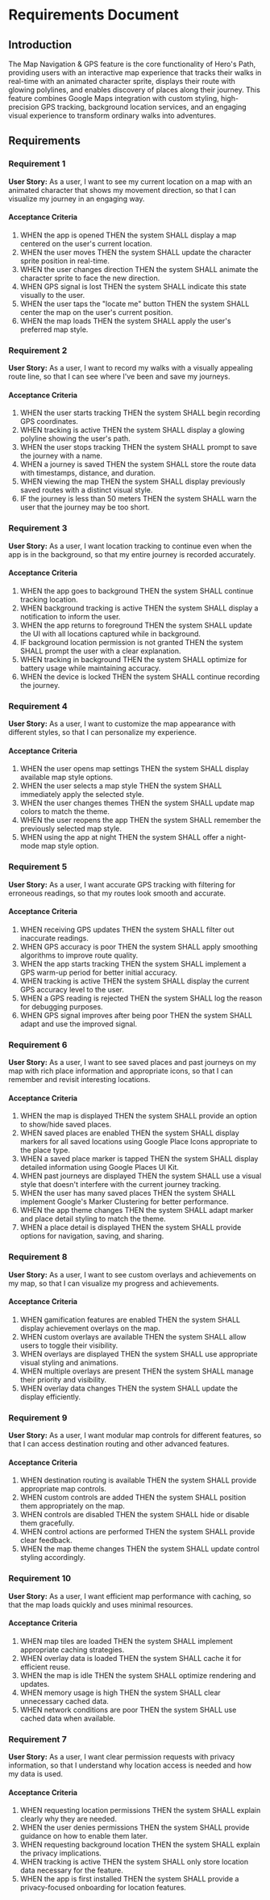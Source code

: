 # Requirements Document

## Introduction

The Map Navigation & GPS feature is the core functionality of Hero's Path, providing users with an interactive map experience that tracks their walks in real-time with an animated character sprite, displays their route with glowing polylines, and enables discovery of places along their journey. This feature combines Google Maps integration with custom styling, high-precision GPS tracking, background location services, and an engaging visual experience to transform ordinary walks into adventures.

## Requirements

### Requirement 1

**User Story:** As a user, I want to see my current location on a map with an animated character that shows my movement direction, so that I can visualize my journey in an engaging way.

#### Acceptance Criteria

1. WHEN the app is opened THEN the system SHALL display a map centered on the user's current location.
2. WHEN the user moves THEN the system SHALL update the character sprite position in real-time.
3. WHEN the user changes direction THEN the system SHALL animate the character sprite to face the new direction.
4. WHEN GPS signal is lost THEN the system SHALL indicate this state visually to the user.
5. WHEN the user taps the "locate me" button THEN the system SHALL center the map on the user's current position.
6. WHEN the map loads THEN the system SHALL apply the user's preferred map style.

### Requirement 2

**User Story:** As a user, I want to record my walks with a visually appealing route line, so that I can see where I've been and save my journeys.

#### Acceptance Criteria

1. WHEN the user starts tracking THEN the system SHALL begin recording GPS coordinates.
2. WHEN tracking is active THEN the system SHALL display a glowing polyline showing the user's path.
3. WHEN the user stops tracking THEN the system SHALL prompt to save the journey with a name.
4. WHEN a journey is saved THEN the system SHALL store the route data with timestamps, distance, and duration.
5. WHEN viewing the map THEN the system SHALL display previously saved routes with a distinct visual style.
6. IF the journey is less than 50 meters THEN the system SHALL warn the user that the journey may be too short.

### Requirement 3

**User Story:** As a user, I want location tracking to continue even when the app is in the background, so that my entire journey is recorded accurately.

#### Acceptance Criteria

1. WHEN the app goes to background THEN the system SHALL continue tracking location.
2. WHEN background tracking is active THEN the system SHALL display a notification to inform the user.
3. WHEN the app returns to foreground THEN the system SHALL update the UI with all locations captured while in background.
4. IF background location permission is not granted THEN the system SHALL prompt the user with a clear explanation.
5. WHEN tracking in background THEN the system SHALL optimize for battery usage while maintaining accuracy.
6. WHEN the device is locked THEN the system SHALL continue recording the journey.

### Requirement 4

**User Story:** As a user, I want to customize the map appearance with different styles, so that I can personalize my experience.

#### Acceptance Criteria

1. WHEN the user opens map settings THEN the system SHALL display available map style options.
2. WHEN the user selects a map style THEN the system SHALL immediately apply the selected style.
3. WHEN the user changes themes THEN the system SHALL update map colors to match the theme.
4. WHEN the user reopens the app THEN the system SHALL remember the previously selected map style.
5. WHEN using the app at night THEN the system SHALL offer a night-mode map style option.

### Requirement 5

**User Story:** As a user, I want accurate GPS tracking with filtering for erroneous readings, so that my routes look smooth and accurate.

#### Acceptance Criteria

1. WHEN receiving GPS updates THEN the system SHALL filter out inaccurate readings.
2. WHEN GPS accuracy is poor THEN the system SHALL apply smoothing algorithms to improve route quality.
3. WHEN the app starts tracking THEN the system SHALL implement a GPS warm-up period for better initial accuracy.
4. WHEN tracking is active THEN the system SHALL display the current GPS accuracy level to the user.
5. WHEN a GPS reading is rejected THEN the system SHALL log the reason for debugging purposes.
6. WHEN GPS signal improves after being poor THEN the system SHALL adapt and use the improved signal.

### Requirement 6

**User Story:** As a user, I want to see saved places and past journeys on my map with rich place information and appropriate icons, so that I can remember and revisit interesting locations.

#### Acceptance Criteria

1. WHEN the map is displayed THEN the system SHALL provide an option to show/hide saved places.
2. WHEN saved places are enabled THEN the system SHALL display markers for all saved locations using Google Place Icons appropriate to the place type.
3. WHEN a saved place marker is tapped THEN the system SHALL display detailed information using Google Places UI Kit.
4. WHEN past journeys are displayed THEN the system SHALL use a visual style that doesn't interfere with the current journey tracking.
5. WHEN the user has many saved places THEN the system SHALL implement Google's Marker Clustering for better performance.
6. WHEN the app theme changes THEN the system SHALL adapt marker and place detail styling to match the theme.
7. WHEN a place detail is displayed THEN the system SHALL provide options for navigation, saving, and sharing.

### Requirement 8

**User Story:** As a user, I want to see custom overlays and achievements on my map, so that I can visualize my progress and achievements.

#### Acceptance Criteria

1. WHEN gamification features are enabled THEN the system SHALL display achievement overlays on the map.
2. WHEN custom overlays are available THEN the system SHALL allow users to toggle their visibility.
3. WHEN overlays are displayed THEN the system SHALL use appropriate visual styling and animations.
4. WHEN multiple overlays are present THEN the system SHALL manage their priority and visibility.
5. WHEN overlay data changes THEN the system SHALL update the display efficiently.

### Requirement 9

**User Story:** As a user, I want modular map controls for different features, so that I can access destination routing and other advanced features.

#### Acceptance Criteria

1. WHEN destination routing is available THEN the system SHALL provide appropriate map controls.
2. WHEN custom controls are added THEN the system SHALL position them appropriately on the map.
3. WHEN controls are disabled THEN the system SHALL hide or disable them gracefully.
4. WHEN control actions are performed THEN the system SHALL provide clear feedback.
5. WHEN the map theme changes THEN the system SHALL update control styling accordingly.

### Requirement 10

**User Story:** As a user, I want efficient map performance with caching, so that the map loads quickly and uses minimal resources.

#### Acceptance Criteria

1. WHEN map tiles are loaded THEN the system SHALL implement appropriate caching strategies.
2. WHEN overlay data is loaded THEN the system SHALL cache it for efficient reuse.
3. WHEN the map is idle THEN the system SHALL optimize rendering and updates.
4. WHEN memory usage is high THEN the system SHALL clear unnecessary cached data.
5. WHEN network conditions are poor THEN the system SHALL use cached data when available.

### Requirement 7

**User Story:** As a user, I want clear permission requests with privacy information, so that I understand why location access is needed and how my data is used.

#### Acceptance Criteria

1. WHEN requesting location permissions THEN the system SHALL explain clearly why they are needed.
2. WHEN the user denies permissions THEN the system SHALL provide guidance on how to enable them later.
3. WHEN requesting background location THEN the system SHALL explain the privacy implications.
4. WHEN tracking is active THEN the system SHALL only store location data necessary for the feature.
5. WHEN the app is first installed THEN the system SHALL provide a privacy-focused onboarding for location features.